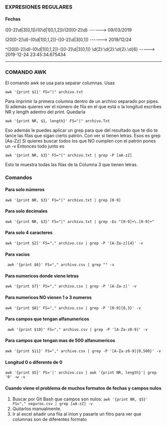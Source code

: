 ### EXPRESIONES REGULARES 

#### Fechas

([0-2]\d|3[0,1])\/(0\d|1[0,1,2])\/(20[0-2]\d)  ------> 09/03/2019

(20[0-2]\d)\-(0\d|1[0,1,2])\-([0-2]\d|3[0,1]) ------> 2019/12/24

^(20[0-2]\d)\-(0\d|1[0,1,2])\-([0-2]\d|3[0,1]) \d{2}\:\d{2}\:\d{2}\.\d{6}   -----> 2019-12-24 23:45:34.675434

**********************************************************
### COMANDO AWK
El comando awk se usa para separar columnas. Usas 
```
awk '{print $1}' FS="|" archivo.txt 
```
Para imprimir la primera columna dentro de un archivo separado por pipes. 
Si además quieres ver el número de fila en el que está o la longitud escribes NR y length adentro del print.
Quedaría 
```
awk '{print NR, $1, length}' FS="|" archivo.Txt
```
Eso además le puedes aplicar un grep para que del resultado que te dio te lance las filas que sigan cierto patrón. Con ver si tienen letras. Esos es grep [Aa-Zz]
Si quieres buscar todos los que NO cumplen con el patrón pones un -v
Entonces todo junto es 
```
awk '{print NR, $3}' FS="|" archivo.txt | grep -P [aA-zZ]
```
Esto te muestra todas las filas de la Columna 3 que tienen letras.

### Comandos

#### Para solo números
```
awk '{print NR, $3}' FS="|" archivo.txt | grep [0-9]
```
#### Para solo decimales
```
awk '{print NR, $3}' FS="|" archivo.txt | grep -Eo "[0-9]+\.[0-9]+"
```
#### Para solo 4 caracteres
```
awk '{print $2}' FS="," archivo.csv | grep -P '[A-Za-z]{4}' -v
```
#### Para vacios
```
 awk '{print $6}' FS="," archivo.csv | grep "" -v
```
#### Para numericos donde viene letras
```
awk '{print $7}' FS="," archivo.csv | grep -P '[A-Za-z]' -v
```
#### Para numericos NO vienen 1 o 3 numeros
```
awk '{print $8}' FS="," archivo.csv | grep -P '[0-9]{0,3}' -v
```
#### Para campos que tengan alfanumericos
```
 awk '{print $10}' FS="," archivo.csv | grep -P '[A-Za-z0-9]' -v
```
#### Para campos que tengan mas de 500 alfanumericos
```
awk '{print $11}' FS="," archivo.csv | grep -P '[A-Za-z0-9]{0,500}' -v
```
#### Longitud 0 o diferente de 0
```
awk '{print $5}' FS='|' archivo.csv | awk '{print NR, length}'| grep '0' -w -v
```
#### Cuando viene el problema de muchos formatos de fechas y campos nulos

1. Buscar por Git Bash que campos son nulos: ```awk '{print NR, $5}' FS="," seguros.csv | grep [aA-zZ] -v```
2. Quitarlos manualmente.
3. Ir al excel añadir una fila al inion y pasarle un fitro para ver que columnas son de diferentes formato

